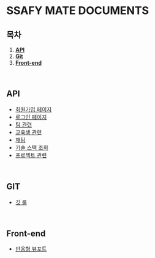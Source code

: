 # SSAFY MATE DOCUMENTS

## 목차

1. [**API**](#1)
2. [**Git**](#2)
3. [**Front-end**](#3)

<br />

<div id="1"></div>

## API

- [회원가입 페이지](https://github.com/ssafy-mate/ssafy-mate_documents/blob/main/api/%ED%9A%8C%EC%9B%90%EA%B0%80%EC%9E%85%20%ED%8E%98%EC%9D%B4%EC%A7%80.md)
- [로그인 페이지](https://github.com/ssafy-mate/ssafy-mate_documents/blob/main/api/%EB%A1%9C%EA%B7%B8%EC%9D%B8%20%ED%8E%98%EC%9D%B4%EC%A7%80.md)
- [팀 관련](https://github.com/ssafy-mate/ssafy-mate_documents/blob/main/api/%ED%8C%80%20%EA%B4%80%EB%A0%A8.md)
- [교육생 관련](https://github.com/ssafy-mate/ssafy-mate_documents/blob/main/api/%EA%B5%90%EC%9C%A1%EC%83%9D%20%EA%B4%80%EB%A0%A8.md)
- [채팅](https://github.com/ssafy-mate/ssafy-mate_documents/blob/main/api/채팅.md)
- [기술 스택 조회](https://github.com/ssafy-mate/ssafy-mate_documents/blob/main/api/%EA%B8%B0%EC%88%A0%20%EC%8A%A4%ED%83%9D.md)
- [프로젝트 관련](https://github.com/ssafy-mate/ssafy-mate_documents/blob/main/api/%ED%94%84%EB%A1%9C%EC%A0%9D%ED%8A%B8%20%EA%B4%80%EB%A0%A8.md)

<br />

<div id="2"></div>

## GIT

- [깃 룰](https://github.com/ssafy-mate/ssafy-mate_documents/blob/main/git/%EA%B9%83%20%EB%A3%B0.md)

<br />

<div id="3"></div>

## Front-end

- [반응형 뷰포트](https://github.com/ssafy-mate/ssafy-mate_documents/blob/main/frontend/%EB%B0%98%EC%9D%91%ED%98%95%20%EB%B7%B0%ED%8F%AC%ED%8A%B8.md)

